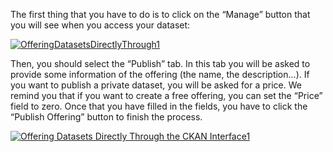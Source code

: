 The first thing that you have to do is to click on the “Manage” button
that you will see when you access your dataset:

[![OfferingDatasetsDirectlyThrough1](http://www.fiware.org/wp-content/uploads/2015/04/OfferingDatasetsDirectlyThrough1.png)](http://www.fiware.org/wp-content/uploads/2015/04/OfferingDatasetsDirectlyThrough1.png)

Then, you should select the “Publish” tab. In this tab you will be asked
to provide some information of the offering (the name, the
description...). If you want to publish a private dataset, you will be
asked for a price. We remind you that if you want to create a free
offering, you can set the “Price” field to zero. Once that you have
filled in the fields, you have to click the “Publish Offering” button to
finish the process.

[![Offering Datasets Directly Through the CKAN
Interface1](http://www.fiware.org/wp-content/uploads/2015/04/Offering-Datasets-Directly-Through-the-CKAN-Interface1.png)](http://www.fiware.org/wp-content/uploads/2015/04/Offering-Datasets-Directly-Through-the-CKAN-Interface1.png)
